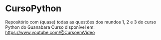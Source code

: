 # CursoPython
Repositório com (quase) todas as questões dos mundos 1, 2 e 3 do curso Python do Guanabara
Curso disponível em: https://www.youtube.com/@CursoemVideo

